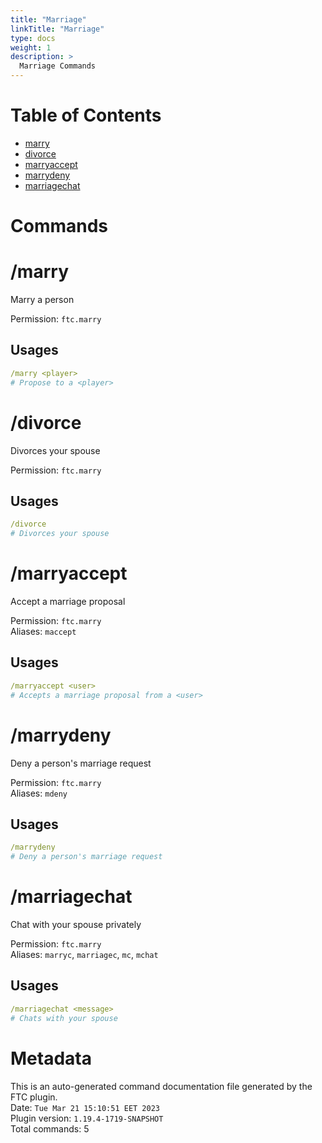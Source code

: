 ```yaml
---
title: "Marriage"
linkTitle: "Marriage"
type: docs
weight: 1
description: >
  Marriage Commands
---
```


# Table of Contents
- [marry](#net_forthecrown_commands_marriage_CommandMarry)
- [divorce](#net_forthecrown_commands_marriage_CommandDivorce)
- [marryaccept](#net_forthecrown_commands_marriage_CommandMarriageAccept)
- [marrydeny](#net_forthecrown_commands_marriage_CommandMarriageDeny)
- [marriagechat](#net_forthecrown_commands_marriage_CommandMarriageChat)

# Commands
# /marry <a name="net_forthecrown_commands_marriage_CommandMarry"></a>
Marry a person  
  
Permission: `ftc.marry`  
## Usages
```yaml
/marry <player>
# Propose to a <player>
```

# /divorce <a name="net_forthecrown_commands_marriage_CommandDivorce"></a>
Divorces your spouse  
  
Permission: `ftc.marry`  
## Usages
```yaml
/divorce
# Divorces your spouse
```

# /marryaccept <a name="net_forthecrown_commands_marriage_CommandMarriageAccept"></a>
Accept a marriage proposal  
  
Permission: `ftc.marry`  
Aliases: `maccept`  
## Usages
```yaml
/marryaccept <user>
# Accepts a marriage proposal from a <user>
```

# /marrydeny <a name="net_forthecrown_commands_marriage_CommandMarriageDeny"></a>
Deny a person's marriage request  
  
Permission: `ftc.marry`  
Aliases: `mdeny`  
## Usages
```yaml
/marrydeny
# Deny a person's marriage request
```

# /marriagechat <a name="net_forthecrown_commands_marriage_CommandMarriageChat"></a>
Chat with your spouse privately  
  
Permission: `ftc.marry`  
Aliases: `marryc`, `marriagec`, `mc`, `mchat`  
## Usages
```yaml
/marriagechat <message>
# Chats with your spouse
```

# Metadata
This is an auto-generated command documentation file generated by the FTC plugin.  
Date: `Tue Mar 21 15:10:51 EET 2023`  
Plugin version: `1.19.4-1719-SNAPSHOT`  
Total commands: 5